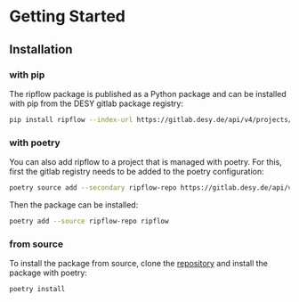 # Getting Started

## Installation
### with pip
The ripflow package is published as a Python package and can be installed with pip from the DESY gitlab package registry:
```bash
pip install ripflow --index-url https://gitlab.desy.de/api/v4/projects/5555/packages/pypi
```

### with poetry
You can also add ripflow to a project that is managed with poetry. For this, first the gitlab registry needs to be added to the poetry configuration:
```bash
poetry source add --secondary ripflow-repo https://gitlab.desy.de/api/v4/projects/5555/packages/pypi
```
Then the package can be installed:
```bash
poetry add --source ripflow-repo ripflow
```

### from source
To install the package from source, clone the [repository](https://gitlab.desy.de/mls/kaldera-electrons/python-doocs-middlelayer) and install the package with poetry:
```bash
poetry install
```
